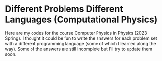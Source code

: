 # Different Problems Different Languages (Computational Physics)
Here are my codes for the course Computer Physics in Physics (2023 Spring). I thought it could be fun to write the answers for each problem set with a different programming language (some of which I learned along the way). Some of the answers are still incomplete but I'll try to update them soon.
